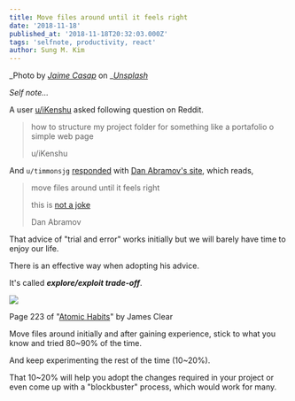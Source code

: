 ```yaml
---
title: Move files around until it feels right
date: '2018-11-18'
published_at: '2018-11-18T20:32:03.000Z'
tags: 'selfnote, productivity, react'
author: Sung M. Kim
---
```


_Photo by _[_Jaime Casap_](https://unsplash.com/photos/cXqBxWB4upA?utm_source=unsplash&utm_medium=referral&utm_content=creditCopyText)_ on _[_Unsplash_](https://unsplash.com/search/photos/feels-right?utm_source=unsplash&utm_medium=referral&utm_content=creditCopyText)

_Self note..._

A user [u/iKenshu](https://www.reddit.com/user/iKenshu/) asked following question on Reddit.

> how to structure my project folder for something like a portafolio o simple web page
>
> u/iKenshu

And `u/timmonsjg` [responded](https://www.reddit.com/r/reactjs/comments/9t5sic/beginners_thread_easy_questions_november_2018/e9aof1l/) with [Dan Abramov's site](https://react-file-structure.surge.sh/), which reads,

> move files around until it feels right
>
> this is [not a joke](https://mobile.twitter.com/dan_abramov/status/1027248875072114689)
>
> Dan Abramov

That advice of "trial and error" works initially but we will barely have time to enjoy our life.

There is an effective way when adopting his advice.

It's called **_explore/exploit trade-off_**.

![](https://i2.wp.com/www.slightedgecoder.com/wp-content/uploads/2018/11/atomic-habits-page-223.png?fit=652%2C1024&ssl=1)

Page 223 of "[Atomic Habits](https://jamesclear.com/atomic-habits)" by James Clear

Move files around initially and after gaining experience, stick to what you know and tried 80~90% of the time.

And keep experimenting the rest of the time (10~20%).

That 10~20% will help you adopt the changes required in your project or even come up with a "blockbuster" process, which would work for many.

